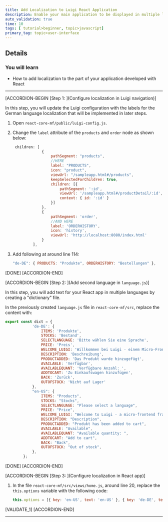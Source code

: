```yaml
---
title: Add Localization to Luigi React Application
description: Enable your main application to be displayed in multiple languages using the Luigi localization features.
auto_validation: true
time: 10
tags: [ tutorial>beginner, topic>javascript]
primary_tag: topic>user-interface
---
```


## Details
### You will learn
  - How to add localization to the part of your application developed with React

---


[ACCORDION-BEGIN [Step 1: ](Configure localization in Luigi navigation)]

 In this step, you will update the Luigi configuration with the labels for the German language localization that will be implemented in later steps.

1. Open `react-core-mf/public/luigi-config.js`.

2. Change the `label` attribute of the `products` and `order` node as shown below:

   ```JavaScript
    children: [
                {
                    pathSegment: "products",
                    //HERE
                    label: "PRODUCTS",
                    icon: "product",
                    viewUrl: "/sampleapp.html#/products",
                    keepSelectedForChildren: true,
                    children: [{
                        pathSegment: ':id',
                        viewUrl: '/sampleapp.html#/productDetail/:id',
                        context: { id: ':id' }
                    }]
                },
                {
                    pathSegment: 'order',
                    //AND HERE
                    label: 'ORDERHISTORY',
                    icon: 'history',
                    viewUrl: 'http://localhost:8080/index.html'
                }
            ],
    ```

3. Add following at around line 114:

    ```JavaScript
    "de-DE": { PRODUCTS: "Produkte", ORDERHISTORY: "Bestellungen" },
    ```

[DONE]
[ACCORDION-END]

[ACCORDION-BEGIN [Step 2: ](Add second language in `language.js`)]

In this step, you will add text for your React app in multiple languages by creating a "dictionary" file.

In the previously created `language.js` file in `react-core-mf/src`, replace the content with:

```JavaScript
export const dict = {
            'de-DE': {
                ITEMS: 'Produkte',
                STOCKS: 'Bestand',
                SELECTLANGUAGE: 'Bitte wählen Sie eine Sprache',
                PRICE: 'Preis',
                WELCOME_LUIGI: 'Willkommen bei Luigi - einem Micro-Frontend Framework',
                DESCRIPTION: 'Beschreibung',
                PRODUCTADDED: 'Das Produkt wurde hinzugefügt',
                AVAILABLE: 'Verfügbar',
                AVAILABLEQUANT: 'Verfügbare Anzahl: ',
                ADDTOCART: 'Zu Einkaufswagen hinzufügen',
                BACK: 'Zurück',
                OUTOFSTOCK: 'Nicht auf Lager'
            },
            "en-US": {
                ITEMS: "Products",
                STOCKS: "Stocks",
                SELECTLANGUAGE: "Please select a language",
                PRICE: "Price",
                WELCOME_LUIGI: "Welcome to Luigi - a micro-frontend framework",
                DESCRIPTION: "Description",
                PRODUCTADDED: "Produkt has been added to cart",
                AVAILABLE: "Available",
                AVAILABLEQUANT: "Available quantity: ",
                ADDTOCART: "Add to cart",
                BACK: "Back",
                OUTOFSTOCK: "Out of stock",
            },
        };
```

[DONE]
[ACCORDION-END]

[ACCORDION-BEGIN [Step 3: ](Configure localization in React app)]

1. In the file `react-core-mf/src/views/home.js`, around line 20, replace the `this.options` variable with the following code:

    ```JavaScript
    this.options = [{ key: 'en-US', text: 'en-US' }, { key: 'de-DE', text: 'de-DE' }];
    ```

[VALIDATE_1]
[ACCORDION-END]




---
